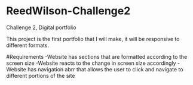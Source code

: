 # ReedWilson-Challenge2
Challenge 2, Digital portfolio

This project is the first portfolio that I will make, it will be responsive to different formats.

#Requirements
-Website has sections that are formatted according to the screen size
-Website reacts to the change in screen size accordingly
-Website has navigation abrr that allows the user to click and navigate to different portions of the site
